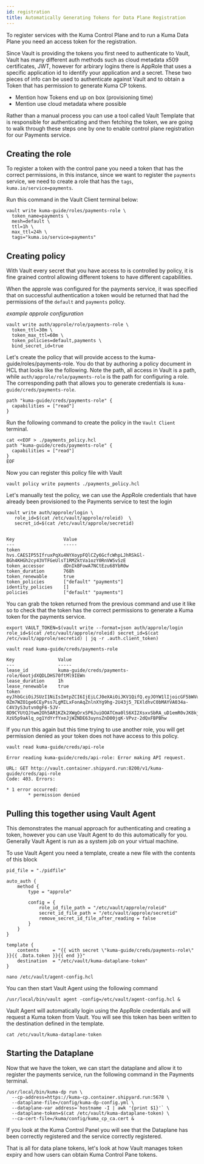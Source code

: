 ```yaml
---
id: registration
title: Automatically Generating Tokens for Data Plane Registration
---
```


<TerminalVisor>
  <Terminal target="local" shell="/bin/bash" workdir="/" user="root" name="Local" id="local"/>
  <Terminal target="kuma-cp.container.shipyard.run" shell="/bin/sh" workdir="/" user="root" name="Kuma" id="kuma"/>
  <Terminal target="vault-client.container.shipyard.run" shell="/bin/bash" workdir="/" user="root" name="Vault Client" id="vault-client"/>
  <Terminal target="payments.container.shipyard.run" shell="/bin/bash" workdir="/" user="root" name="Payments" id="payments"/>
</TerminalVisor>

To register services with the Kuma Control Plane and to run a Kuma Data Plane you need an access token for the registration.

Since Vault is providing the tokens you first need to authenticate to Vault, Vault has many different auth methods such as cloud metadata
x509 certificates, JWT, however for arbirary logins there is AppRole that uses a specific application id to identify your application
and a secret. These two pieces of info can be used to authenticate against Vault and to obtain a Token that has permission to generate
Kuma CP tokens.

* Mention how Tokens end up on box (provisioning time)
* Mention use cloud metadata where possible

Rather than a manual process you can use a tool called Vault Template that is responsible for authenticating and then fetching the token,
we are going to walk through these steps one by one to enable control plane registration for our Payments service.

## Creating the role

To register a token with the control pane you need a token that has the correct permissions, in this instance, since we want to 
register the `payments` service, we need to create a role that has the `tags`, `kuma.io/service=payments`.

Run this command in the Vault Client terminal below:

```shell
vault write kuma-guide/roles/payments-role \
  token_name=payments \
  mesh=default \
  ttl=1h \
  max_ttl=24h \
  tags="kuma.io/service=payments"
```

## Creating policy

With Vault every secret that you have access to is controlled by policy, it is fine grained control allowing different tokens to have 
different capabilities.

When the approle was configured for the payments service, it was specified that on successful authentication a token would be returned
that had the permissions of the `default` and `payments` policy.


*example approle configuration*

```
vault write auth/approle/role/payments-role \
  token_ttl=30m \
  token_max_ttl=60m \
  token_policies=default,payments \
  bind_secret_id=true
```

Let's create the policy that will provide access to the kuma-guide/roles/payments-role. You do that by authoring a policy document in HCL
that looks like the following. Note the path, all access in Vault is a path, while `auth/approle/role/payments-role` is the path for configuring
a role. The corresponding path that allows you to generate credentials is `kuma-guide/creds/payments-role`.

```
path "kuma-guide/creds/payments-role" {
  capabilities = ["read"]
}
```

Run the following command to create the policy in the `Vault Client` terminal.

```
cat <<EOF > ./payments_policy.hcl
path "kuma-guide/creds/payments-role" {
  capabilities = ["read"]
}
EOF
```

Now you can register this policy file with Vault

```
vault policy write payments ./payments_policy.hcl
```

Let's manually test the policy, we can use the AppRole credentials that have already been provisioned to the Payments service
to test the login

```
vault write auth/approle/login \
   role_id=$(cat /etc/vault/approle/roleid)  \
   secret_id=$(cat /etc/vault/approle/secretid)
```

```

```

```
Key                  Value
---                  -----
token                hvs.CAESIP55IfruxPqXu4NYXoypFQlCZy6GcfcWhpLJhRSkGl-BGh4KHGh2cy43VTFGeUlsT1RMZktVa1ozY0RnVW5vSzE
token_accessor       dDnIkBFowA7NCtEzu68YbR0w
token_duration       768h
token_renewable      true
token_policies       ["default" "payments"]
identity_policies    []
policies             ["default" "payments"]
```

You can grab the token returned from the previous command and use it like so to check that the token has the correct permissions to generate a 
Kuma token for the payments service.

```
export VAULT_TOKEN=$(vault write --format=json auth/approle/login role_id=$(cat /etc/vault/approle/roleid) secret_id=$(cat /etc/vault/approle/secretid) | jq -r .auth.client_token)
```

```
vault read kuma-guide/creds/payments-role
```

```
Key                Value
---                -----
lease_id           kuma-guide/creds/payments-role/6ootjdXQDLDHS70ftMl9IEWn
lease_duration     1h
lease_renewable    true
token              eyJhbGciOiJSUzI1NiIsImtpZCI6IjEiLCJ0eXAiOiJKV1QifQ.eyJOYW1lIjoicGF5bWVudHMiLCJNZXNoIjoiZGVmYXVsdCIsIlRhZ3MiOnsia3VtYS5pby9zZXJ2aWNlIjpbInBheW1lbnRzIl19LCJUeXBlIjoiZGF0YXBsYW5lIiwiZXhwIjoxNjY0MzYxNTc5LCJuYmYiOjE2NjQyNzQ4NzksImlhdCI6MTY2NDI3NTE3OSwianRpIjoiZjU2Yzc5MjktZjIwYy00MDJlLTlhZGItNzkyMWM3NDY4ZTUyIn0.kyfzIJSxsBj8q-0Zm7WZO1ge6CEyPss7LgMILxFonAqZnlnXYg9hg-2U43j5_7EXldhvC0bMAYVA034a-C4V3yS3utvn0gF6-5JV-8D9CYUtQJtwm2Oh5AR1KZk2XWgOrxSP6JuiOOATCma0lS6XI2XsxvSbRA_uD1emR0vJK8kjHREm_qqDwT4MfS36Bs2fBswl3UcGQJmXCiBuiR9oyI2V2CyOI_PcepEP95H7EXaWtn4CY38GfSx4kJoerWdPe7IGboV1AB8MQTO_HmWyAENsbh-XzU5p9aAlq_og1YdYrfYxeJjWZNDE63uynsZnD00jqK-VPvz-2dQxFBPBhw
```

If you run this again but this time trying to use another role, you will get permission denied as your token does not 
have access to this policy.

```
vault read kuma-guide/creds/api-role
```

```
Error reading kuma-guide/creds/api-role: Error making API request.

URL: GET http://vault.container.shipyard.run:8200/v1/kuma-guide/creds/api-role
Code: 403. Errors:

* 1 error occurred:
        * permission denied
```

## Pulling this together using Vault Agent

This demonstrates the manual approach for authenticating and creating a token, however you can use Vault Agent to do this automatically 
for you. Generally Vault Agent is run as a system job on your virtual machine.

To use Vault Agent you need a template, create a new file with the contents of this block

```
pid_file = "./pidfile"

auto_auth {
    method {
        type = "approle"

        config = {
            role_id_file_path = "/etc/vault/approle/roleid"
            secret_id_file_path = "/etc/vault/approle/secretid"
            remove_secret_id_file_after_reading = false
        }
    }
}

template {
    contents     = "{{ with secret \"kuma-guide/creds/payments-role\" }}{{ .Data.token }}{{ end }}"
    destination  = "/etc/vault/kuma-dataplane-token"
} 
```

```
nano /etc/vault/agent-config.hcl
```

You can then start Vault Agent using the following command

```
/usr/local/bin/vault agent -config=/etc/vault/agent-config.hcl &
```

Vault Agent will automatically login using the AppRole credentials and will request a Kuma token from Vault. You will see this token has been written
to the destination defined in the template.

```
cat /etc/vault/kuma-dataplane-token
```

## Starting the Dataplane

Now that we have the token, we can start the dataplane and allow it to register the payments service, run the following command in the Payments
terminal.

```
/usr/local/bin/kuma-dp run \
  --cp-address=https://kuma-cp.container.shipyard.run:5678 \
  --dataplane-file=/config/kuma-dp-config.yml \
  --dataplane-var address=`hostname -I | awk '{print $1}'` \
  --dataplane-token=$(cat /etc/vault/kuma-dataplane-token) \
  --ca-cert-file=/kuma/config/kuma_cp_ca.cert &
```

If you look at the Kuma Control Panel you will see that the Dataplane has been correctly registered and the service correctly registered.

That is all for data plane tokens, let's look at how Vault manages token expiry and how users can obtain Kuma Control Pane tokens.

<p style={{height: '400px'}}></p>
